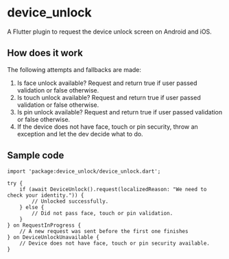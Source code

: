 # device_unlock

A Flutter plugin to request the device unlock screen on Android and iOS.

## How does it work

The following attempts and fallbacks are made:

1. Is face unlock available? Request and return true if user passed validation or false otherwise.
2. Is touch unlock available? Request and return true if user passed validation or false otherwise.
3. Is pin unlock available? Request and return true if user passed validation or false otherwise.
4. If the device does not have face, touch or pin security, throw an exception and let the dev decide what to do.

## Sample code

```
import 'package:device_unlock/device_unlock.dart';

try {
    if (await DeviceUnlock().request(localizedReason: "We need to check your identity.")) {
        // Unlocked successfully.
    } else {
        // Did not pass face, touch or pin validation.
    }
} on RequestInProgress {
    // A new request was sent before the first one finishes
} on DeviceUnlockUnavailable {
    // Device does not have face, touch or pin security available.
}
```
